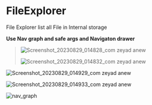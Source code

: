 # FileExplorer

File Explorer list all File in Internal storage 

**Use Nav graph and safe args and Navigaton drawer**

> ![Screenshot_20230829_014828_com zeyad anew](https://user-images.githubusercontent.com/115038050/263855170-0f07f12a-d9dc-4a0c-b386-69beb20655d9.jpg)
>
> ![Screenshot_20230829_014832_com zeyad anew](https://github.com/zeyademad1/FileExplorer/assets/115038050/8f030fbd-817d-4084-a6a7-a5c0bbecae81)

![Screenshot_20230829_014929_com zeyad anew](https://github.com/zeyademad1/FileExplorer/assets/115038050/8663da26-9c48-4e80-b4d4-f105cb8a7b86)

![Screenshot_20230829_014933_com zeyad anew](https://github.com/zeyademad1/FileExplorer/assets/115038050/4349681c-fd01-4965-9b88-2ea3bba66e63)

![nav_graph](https://github.com/zeyademad1/FileExplorer/assets/115038050/d262ff77-28c0-4629-a3c2-5dfb9924450e)
